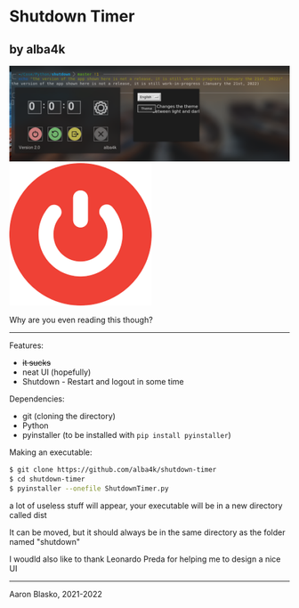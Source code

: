 # Shutdown Timer
## by alba4k

![Screenshot](misc/screenshot.png)![App Logo](misc/icon.png)

Why are you even reading this though?

---

Features:
* ~~it sucks~~
* neat UI (hopefully)
*  Shutdown - Restart and logout in some time


Dependencies:
* git (cloning the directory)
* Python
* pyinstaller (to be installed with `pip install pyinstaller`)


Making an executable:
```bash
$ git clone https://github.com/alba4k/shutdown-timer
$ cd shutdown-timer
$ pyinstaller --onefile ShutdownTimer.py
```
a lot of useless stuff will appear, your executable will be in a new directory called dist

It can be moved, but it should always be in the same directory as the folder named "shutdown"


I woudld also like to thank Leonardo Preda for helping me to design a nice UI

---

Aaron Blasko, 2021-2022